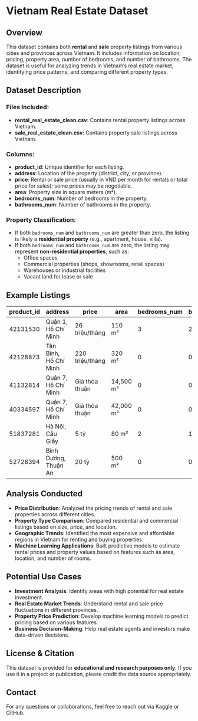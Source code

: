 # Vietnam Real Estate Dataset

## Overview
This dataset contains both **rental** and **sale** property listings from various cities and provinces across Vietnam. It includes information on location, pricing, property area, number of bedrooms, and number of bathrooms. The dataset is useful for analyzing trends in Vietnam’s real estate market, identifying price patterns, and comparing different property types.

## Dataset Description

### Files Included:
- **rental_real_estate_clean.csv**: Contains rental property listings across Vietnam.
- **sale_real_estate_clean.csv**: Contains property sale listings across Vietnam.

### Columns:
- **product_id**: Unique identifier for each listing.
- **address**: Location of the property (district, city, or province).
- **price**: Rental or sale price (usually in VND per month for rentals or total price for sales); some prices may be negotiable.
- **area**: Property size in square meters (m²).
- **bedrooms_num**: Number of bedrooms in the property.
- **bathrooms_num**: Number of bathrooms in the property.

### Property Classification:
- If both `bedrooms_num` and `bathrooms_num` are greater than zero, the listing is likely a **residential property** (e.g., apartment, house, villa).
- If both `bedrooms_num` and `bathrooms_num` are zero, the listing may represent **non-residential properties**, such as:
  - Office spaces
  - Commercial properties (shops, showrooms, retail spaces)
  - Warehouses or industrial facilities
  - Vacant land for lease or sale

## Example Listings

| product_id | address | price | area | bedrooms_num | bathrooms_num |
|------------|-----------------|-----------------|--------|--------------|--------------|
| 42131530 | Quận 1, Hồ Chí Minh | 26 triệu/tháng | 110 m² | 3 | 2 |
| 42128873 | Tân Bình, Hồ Chí Minh | 220 triệu/tháng | 320 m² | 0 | 0 |
| 41132814 | Quận 7, Hồ Chí Minh | Giá thỏa thuận | 14,500 m² | 0 | 0 |
| 40334597 | Quận 7, Hồ Chí Minh | Giá thỏa thuận | 42,000 m² | 0 | 0 |
| 51837281 | Hà Nội, Cầu Giấy | 5 tỷ | 80 m² | 2 | 1 | Sale |
| 52728394 | Bình Dương, Thuận An | 20 tỷ | 500 m² | 0 | 0 | Sale |

## Analysis Conducted
- **Price Distribution**: Analyzed the pricing trends of rental and sale properties across different cities.
- **Property Type Comparison**: Compared residential and commercial listings based on size, price, and location.
- **Geographic Trends**: Identified the most expensive and affordable regions in Vietnam for renting and buying properties.
- **Machine Learning Applications**: Built predictive models to estimate rental prices and property values based on features such as area, location, and number of rooms.

## Potential Use Cases
- **Investment Analysis**: Identify areas with high potential for real estate investment.
- **Real Estate Market Trends**: Understand rental and sale price fluctuations in different provinces.
- **Property Price Prediction**: Develop machine learning models to predict pricing based on various features.
- **Business Decision-Making**: Help real estate agents and investors make data-driven decisions.

## License & Citation
This dataset is provided for **educational and research purposes only**. If you use it in a project or publication, please credit the data source appropriately.

## Contact
For any questions or collaborations, feel free to reach out via Kaggle or GitHub.

